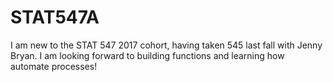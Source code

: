 # STAT547A
I am new to the STAT 547 2017 cohort, having taken 545 last fall with Jenny Bryan. I am looking forward to building functions and learning how automate processes! 